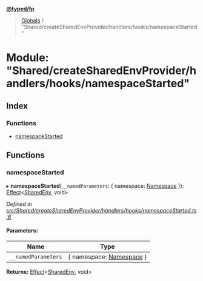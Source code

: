 **[@typed/fp](../README.md)**

> [Globals](../globals.md) / "Shared/createSharedEnvProvider/handlers/hooks/namespaceStarted"

# Module: "Shared/createSharedEnvProvider/handlers/hooks/namespaceStarted"

## Index

### Functions

* [namespaceStarted](_shared_createsharedenvprovider_handlers_hooks_namespacestarted_.md#namespacestarted)

## Functions

### namespaceStarted

▸ **namespaceStarted**(`__namedParameters`: { namespace: [Namespace](_shared_core_model_namespace_.namespace.md)  }): [Effect](_effect_effect_.effect.md)\<[SharedEnv](../interfaces/_shared_core_services_sharedenv_.sharedenv.md), void>

*Defined in [src/Shared/createSharedEnvProvider/handlers/hooks/namespaceStarted.ts:6](https://github.com/TylorS/typed-fp/blob/6ccb290/src/Shared/createSharedEnvProvider/handlers/hooks/namespaceStarted.ts#L6)*

#### Parameters:

Name | Type |
------ | ------ |
`__namedParameters` | { namespace: [Namespace](_shared_core_model_namespace_.namespace.md)  } |

**Returns:** [Effect](_effect_effect_.effect.md)\<[SharedEnv](../interfaces/_shared_core_services_sharedenv_.sharedenv.md), void>
